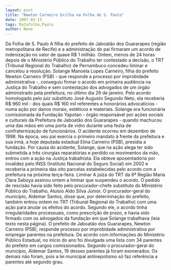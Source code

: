 ```yaml
---
layout: post
title: "Newton Carneiro brilha na Folha de S. Paulo"
date: 2007-03-15
tags: Datafolha,Paulo
author: None
---
```

Da Folha de S. Paulo
A filha do prefeito de Jaboatão dos Guararapes (região metropolitana de Recife) e a administração do pai firmaram um acordo de indenização no valor de quase R$ 1 milhão.
Ontem, menos de 24 horas depois de o Ministério Público do Trabalho ter contestado a decisão, o TRT (Tribunal Regional do Trabalho) de Pernambuco concedeu liminar e cancelou a resolução.
Solange Manoela Lopes Carneiro, filha do prefeito Newton Carneiro (PSB) - que responde a processo por improbidade administrativa -, conseguiu firmar o acordo em primeira audiência na Justiça do Trabalho e sem contestação dos advogados de um órgão administrado pela prefeitura, no último dia 29 de janeiro.
Pelo acordo homologado pelo juiz substituto José Augusto Segundo Neto, ela receberia&nbsp; R$ 960 mil - dos quais R$ 160 mil referentes a honorários advocatícios - numa ação por danos morais, estéticos e materiais.
Solange era funcionária comissionada da Fundação Yapotan - órgão responsável por ações sociais e culturais da Prefeitura de Jaboatão dos Guararapes - quando machucou uma das mãos em uma porta de vidro durante uma festa de confraternização de funcionários. O acidente ocorreu em dezembro de 1998.
Na época, seu pai exercia o primeiro mandato à frente da prefeitura e sua irmã, a hoje deputada estadual Elina Carneiro (PSB), presidia a fundação.
Por causa do acidente, Solange, que na ação alega ter sido submetida a três cirurgias reparatórias e perdido os movimentos da mão, entrou com a ação na Justiça trabalhista.
Ela obteve aposentadoria por invalidez pelo INSS (Instituto Nacional do Seguro Social) em 2002 e receberia a primeira das oito parcelas estabelecidas pelo acordo com a prefeitura na próxima terça-feira.
Liminar
A juíza do TRT da 6ª Região Maria Clara Saboya assinou ontem a liminar que suspendeu o acordo. O pedido de rescisão havia sido feito pelo procurador-chefe substituto do Ministério Público do Trabalho, Aluísio Aldo Silva Júnior.
O procurador-geral do município, Aldemar Santos, disse que, por determinação do prefeito, também entrou ontem no TRT (Tribunal Regional do Trabalho) com uma ação para anular os efeitos do acordo.
Segundo ele, o acordo tinha irregularidades processuais, como prescrição de prazo, e havia sido firmado com os advogados da fundação em que Solange trabalhava (leia texto nesta página).
O prefeito de Jaboatão dos Guararapes, Newton Carneiro (PSB), responde processo por improbidade administrativa por empregar parentes na prefeitura. De acordo com informações do Ministério Público Estadual, no início do ano foi divulgada uma lista com 34 parentes do prefeito em cargos comissionados.
Segundo o procurador-geral do município, Aldemar Santos, 19 desses parentes já foram exonerados. Os demais não foram, pois a lei municipal antinepotismo só faz referência a parentes até segundo grau. 
